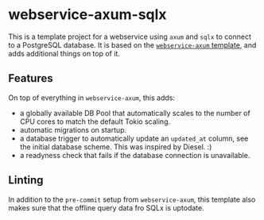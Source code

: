 # webservice-axum-sqlx

This is a template project for a webservice using `axum` and `sqlx` to connect to a PostgreSQL database. It is based on the [`webservice-axum` template](https://github.com/binarygale-templates/webservice-axum), and adds additional things on top of it.

## Features

On top of everything in `webservice-axum`, this adds:

- a globally available DB Pool that automatically scales to the number of CPU cores to match the default Tokio scaling.
- automatic migrations on startup.
- a database trigger to automatically update an `updated_at` column, see the initial database scheme. This was inspired by Diesel. :)
- a readyness check that fails if the database connection is unavailable.

## Linting

In addition to the `pre-commit` setup from `webservice-axum`, this template also makes sure that the offline query data fro SQLx is uptodate.
